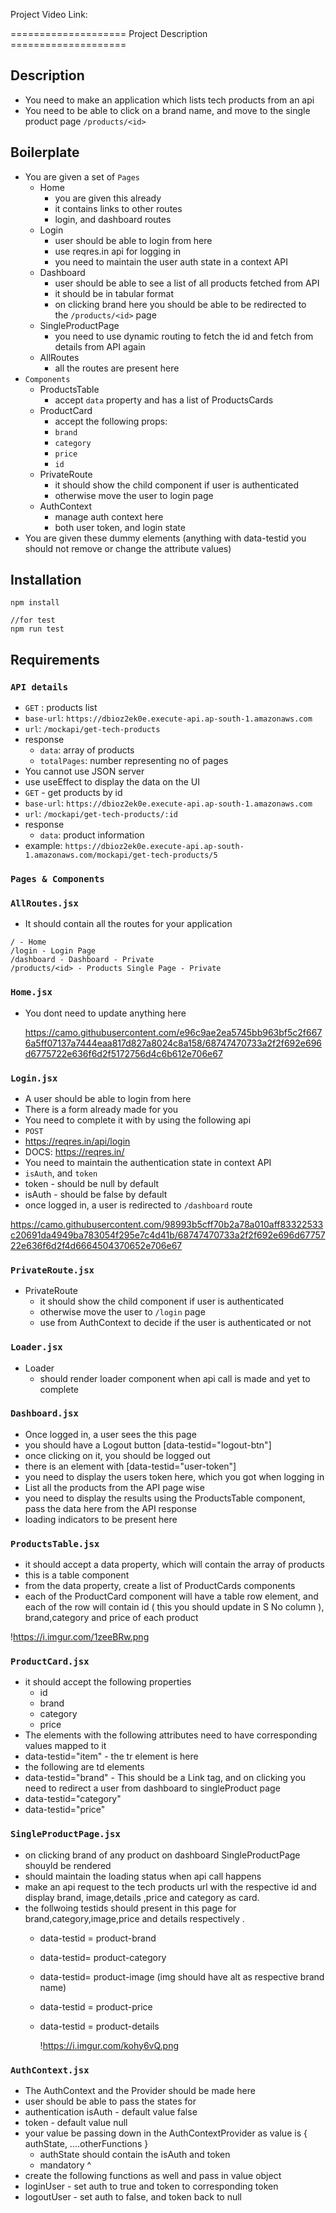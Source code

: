 Project Video Link: 

==================== Project Description ====================


## **Description**

- You need to make an application which lists tech products from an api
- You need to be able to click on a brand name, and move to the single product page `/products/<id>`

## **Boilerplate**

- You are given a set of `Pages`
    - Home
        - you are given this already
        - it contains links to other routes
        - login, and dashboard routes
    - Login
        - user should be able to login from here
        - use reqres.in api for logging in
        - you need to maintain the user auth state in a context API
    - Dashboard
        - user should be able to see a list of all products fetched from API
        - it should be in tabular format
        - on clicking brand here you should be able to be redirected to the `/products/<id>` page
    - SingleProductPage
        - you need to use dynamic routing to fetch the id and fetch from details from API again
    - AllRoutes
        - all the routes are present here
- `Components`
    - ProductsTable
        - accept `data` property and has a list of ProductsCards
    - ProductCard
        - accept the following props:
        - `brand`
        - `category`
        - `price`
        - `id`
    - PrivateRoute
        - it should show the child component if user is authenticated
        - otherwise move the user to login page
    - AuthContext
        - manage auth context here
        - both user token, and login state
- You are given these dummy elements (anything with data-testid you should not remove or change the attribute values)

## **Installation**

```
npm install 

//for test
npm run test

```

## **Requirements**

### **`API details`**

- `GET` : products list
- `base-url`: `https://dbioz2ek0e.execute-api.ap-south-1.amazonaws.com`
- `url`: `/mockapi/get-tech-products`
- response
    - `data`: array of products
    - `totalPages`: number representing no of pages
- You cannot use JSON server
- use useEffect to display the data on the UI
- `GET` - get products by id
- `base-url`: `https://dbioz2ek0e.execute-api.ap-south-1.amazonaws.com`
- `url`: `/mockapi/get-tech-products/:id`
- response
    - `data`: product information
- example: `https://dbioz2ek0e.execute-api.ap-south-1.amazonaws.com/mockapi/get-tech-products/5`

### **`Pages & Components`**

### **`AllRoutes.jsx`**

- It should contain all the routes for your application

```
/ - Home
/login - Login Page
/dashboard - Dashboard - Private
/products/<id> - Products Single Page - Private

```

### **`Home.jsx`**

- You dont need to update anything here
    
    https://camo.githubusercontent.com/e96c9ae2ea5745bb963bf5c2f6676a5ff07137a7444eaa817d827a8024c8a158/68747470733a2f2f692e696d6775722e636f6d2f5172756d4c6b612e706e67
    

### **`Login.jsx`**

- A user should be able to login from here
- There is a form already made for you
- You need to complete it with by using the following api
- `POST`
- https://reqres.in/api/login
- DOCS: https://reqres.in/
- You need to maintain the authentication state in context API
- `isAuth`, and `token`
- token - should be null by default
- isAuth - should be false by default
- once logged in, a user is redirected to `/dashboard` route

https://camo.githubusercontent.com/98993b5cff70b2a78a010aff83322533c20691da4949ba783054f295e7c4d41b/68747470733a2f2f692e696d6775722e636f6d2f4d6664504370652e706e67

### **`PrivateRoute.jsx`**

- PrivateRoute
    - it should show the child component if user is authenticated
    - otherwise move the user to `/login` page
    - use from AuthContext to decide if the user is authenticated or not

### **`Loader.jsx`**

- Loader
    - should render loader component when api call is made and yet to complete

### **`Dashboard.jsx`**

- Once logged in, a user sees the this page
- you should have a Logout button [data-testid="logout-btn"]
- once clicking on it, you should be logged out
- there is an element with [data-testid="user-token"]
- you need to display the users token here, which you got when logging in
- List all the products from the API page wise
- you need to display the results using the ProductsTable component, pass the data here from the API response
- loading indicators to be present here

### **`ProductsTable.jsx`**

- it should accept a data property, which will contain the array of products
- this is a table component
- from the data property, create a list of ProductCards components
- each of the ProductCard component will have a table row element, and each of the row will contain id ( this you should update in S No column ), brand,category and price of each product

!https://i.imgur.com/1zeeBRw.png

### **`ProductCard.jsx`**

- it should accept the following properties
    - id
    - brand
    - category
    - price
- The elements with the following attributes need to have corresponding values mapped to it
- data-testid="item" - the tr element is here
- the following are td elements
- data-testid="brand" - This should be a Link tag, and on clicking you need to redirect a user from dashboard to singleProduct page
- data-testid="category"
- data-testid="price"

### **`SingleProductPage.jsx`**

- on clicking brand of any product on dashboard SingleProductPage shouyld be rendered
- should maintain the loading status when api call happens
- make an api request to the tech products url with the respective id and display brand, image,details ,price and category as card.
- the follwoing testids should present in this page for brand,category,image,price and details respectively .
    - data-testid = product-brand
    - data-testid= product-category
    - data-testid= product-image (img should have alt as respective brand name)
    - data-testid = product-price
    - data-testid = product-details
        
        !https://i.imgur.com/kohy6vQ.png
        

### **`AuthContext.jsx`**

- The AuthContext and the Provider should be made here
- user should be able to pass the states for
- authentication isAuth - default value false
- token - default value null
- your value be passing down in the AuthContextProvider as value is { authState, ....otherFunctions }
    - authState should contain the isAuth and token
    - mandatory ^
- create the following functions as well and pass in value object
- loginUser - set auth to true and token to corresponding token
- logoutUser - set auth to false, and token back to null
